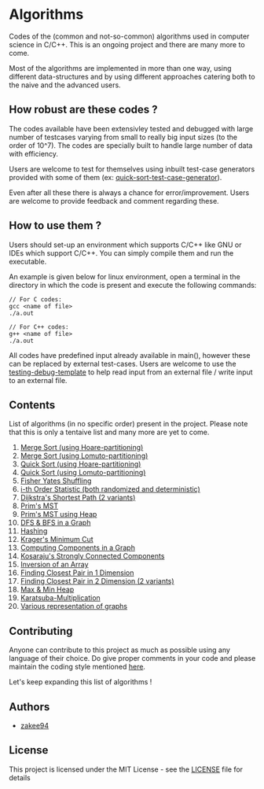 # Algorithms
Codes of the (common and not-so-common) algorithms used in computer science in C/C++. This is an ongoing project and there are many more to come.

Most of the algorithms are implemented in more than one way, using different data-structures and by using different approaches catering both to the naive and the advanced users.

## How robust are these codes ?
The codes available have been extensivley tested and debugged with large number of testcases varying from small to really big input sizes (to the order of 10^7). The codes are specially built to handle large number of data with efficiency.

Users are welcome to test for themselves using inbuilt test-case generators provided with some of them (ex: [quick-sort-test-case-generator](https://github.com/zakee94/algorithms/blob/master/sorting/quick-sort/quick-sort-tcgen.cpp)).

Even after all these there is always a chance for error/improvement. Users are welcome to provide feedback and comment regarding these.

## How to use them ?
Users should set-up an environment which supports C/C++ like GNU or IDEs which support C/C++. You can simply compile them and run the executable.

An example is given below for linux environment, open a terminal in the directory in which the code is present and execute the following commands:
```
// For C codes:
gcc <name of file>
./a.out

// For C++ codes:
g++ <name of file>
./a.out
```
All codes have predefined input already available in main(), however these can be replaced by external test-cases. Users are welcome to use the [testing-debug-template](https://github.com/zakee94/algorithms/tree/master/testing/debug-template) to help read input from an external file / write input to an external file.

## Contents
List of algorithms (in no specific order) present in the project. Please note that this is only a tentaive list and many more are yet to come.
1. [Merge Sort (using Hoare-partitioning)](https://github.com/zakee94/algorithms/blob/master/sorting/merge-sort/merge-sort-1.c)
2. [Merge Sort (using Lomuto-partitioning)](https://github.com/zakee94/algorithms/blob/master/sorting/merge-sort/merge-sort-2.c)
3. [Quick Sort (using Hoare-partitioning)](https://github.com/zakee94/algorithms/blob/master/sorting/quick-sort/quick-sort-1.c)
4. [Quick Sort (using Lomuto-partitioning)](https://github.com/zakee94/algorithms/blob/master/sorting/quick-sort/quick-sort-2.cpp)
5. [Fisher Yates Shuffling](https://github.com/zakee94/algorithms/tree/master/others/fisher-yates-shuffling)
6. [i-th Order Statistic (both randomized and deterministic)](https://github.com/zakee94/algorithms/tree/master/others/i-th-order-statistic)
7. [Dijkstra's Shortest Path (2 variants)](https://github.com/zakee94/algorithms/tree/master/greedy/dijkstra-shortest-path)
8. [Prim's MST](https://github.com/zakee94/algorithms/tree/master/greedy/prims-mst/alternative-2)
9. [Prim's MST using Heap](https://github.com/zakee94/algorithms/tree/master/greedy/prims-mst/alternative-1)
10. [DFS & BFS in a Graph](https://github.com/zakee94/algorithms/tree/master/graphs/traversal)
11. [Hashing](https://github.com/zakee94/algorithms/blob/master/hashing/hash.cpp)
12. [Krager's Minimum Cut](https://github.com/zakee94/algorithms/tree/master/graphs/others/krager-min-cut)
13. [Computing Components in a Graph](https://github.com/zakee94/algorithms/tree/master/graphs/computing-components/components-bfs-undirected)
14. [Kosaraju's Strongly Connected Components](https://github.com/zakee94/algorithms/tree/master/graphs/computing-components/kosarajus-scc-directed)
15. [Inversion of an Array](https://github.com/zakee94/algorithms/tree/master/divide-n-conquer/array-inversion)
16. [Finding Closest Pair in 1 Dimension](https://github.com/zakee94/algorithms/blob/master/divide-n-conquer/closest-pair/closest-pair-1D.c)
17. [Finding Closest Pair in 2 Dimension (2 variants)](https://github.com/zakee94/algorithms/tree/master/divide-n-conquer/closest-pair)
18. [Max & Min Heap](https://github.com/zakee94/algorithms/tree/master/binary-heaps)
19. [Karatsuba-Multiplication](https://github.com/zakee94/algorithms/tree/master/divide-n-conquer/karatsuba-multiplication)
20. [Various representation of graphs](https://github.com/zakee94/algorithms/tree/master/graphs/representation/)

## Contributing
Anyone can contribute to this project as much as possible using any language of their choice. Do give proper comments in your code and please maintain the coding style mentioned [here](http://www.geeksforgeeks.org/contribute/article-writing-style/).

Let's keep expanding this list of algorithms !

## Authors
* [zakee94]()

## License
This project is licensed under the MIT License - see the [LICENSE]() file for details

